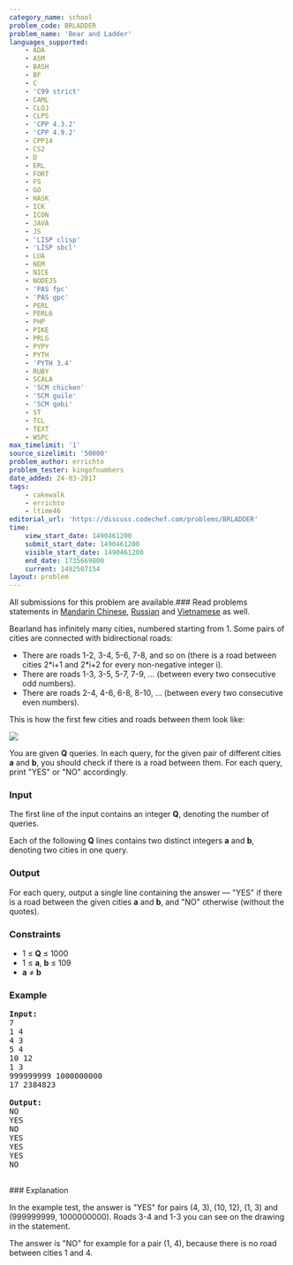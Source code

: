 ```yaml
---
category_name: school
problem_code: BRLADDER
problem_name: 'Bear and Ladder'
languages_supported:
    - ADA
    - ASM
    - BASH
    - BF
    - C
    - 'C99 strict'
    - CAML
    - CLOJ
    - CLPS
    - 'CPP 4.3.2'
    - 'CPP 4.9.2'
    - CPP14
    - CS2
    - D
    - ERL
    - FORT
    - FS
    - GO
    - HASK
    - ICK
    - ICON
    - JAVA
    - JS
    - 'LISP clisp'
    - 'LISP sbcl'
    - LUA
    - NEM
    - NICE
    - NODEJS
    - 'PAS fpc'
    - 'PAS gpc'
    - PERL
    - PERL6
    - PHP
    - PIKE
    - PRLG
    - PYPY
    - PYTH
    - 'PYTH 3.4'
    - RUBY
    - SCALA
    - 'SCM chicken'
    - 'SCM guile'
    - 'SCM qobi'
    - ST
    - TCL
    - TEXT
    - WSPC
max_timelimit: '1'
source_sizelimit: '50000'
problem_author: errichto
problem_tester: kingofnumbers
date_added: 24-03-2017
tags:
    - cakewalk
    - errichto
    - ltime46
editorial_url: 'https://discuss.codechef.com/problems/BRLADDER'
time:
    view_start_date: 1490461200
    submit_start_date: 1490461200
    visible_start_date: 1490461200
    end_date: 1735669800
    current: 1492507154
layout: problem
---
```

All submissions for this problem are available.###  Read problems statements in [Mandarin Chinese](http://www.codechef.com/download/translated/LTIME46/mandarin/BRLADDER.pdf), [Russian](http://www.codechef.com/download/translated/LTIME46/russian/BRLADDER.pdf) and [Vietnamese](http://www.codechef.com/download/translated/LTIME46/vietnamese/BRLADDER.pdf) as well.

Bearland has infinitely many cities, numbered starting from 1. Some pairs of cities are connected with bidirectional roads:

- There are roads 1-2, 3-4, 5-6, 7-8, and so on (there is a road between cities 2\*i+1 and 2\*i+2 for every non-negative integer i).
- There are roads 1-3, 3-5, 5-7, 7-9, ... (between every two consecutive odd numbers).
- There are roads 2-4, 4-6, 6-8, 8-10, ... (between every two consecutive even numbers).

This is how the first few cities and roads between them look like:

![](https://codechef_shared.s3.amazonaws.com/uploads/2017/03/LTIME46/BRLADDER.png)

You are given **Q** queries. In each query, for the given pair of different cities **a** and **b**, you should check if there is a road between them. For each query, print "YES" or "NO" accordingly.

### Input

The first line of the input contains an integer **Q**, denoting the number of queries.

Each of the following **Q** lines contains two distinct integers **a** and **b**, denoting two cities in one query.

### Output

For each query, output a single line containing the answer — "YES" if there is a road between the given cities **a** and **b**, and "NO" otherwise (without the quotes).

### Constraints

- 1 ≤ **Q** ≤ 1000
- 1 ≤ **a**, **b** ≤ 109
- **a** ≠ **b**

### Example

<pre><b>Input:</b>
7
1 4
4 3
5 4
10 12
1 3
999999999 1000000000
17 2384823

<b>Output:</b>
NO
YES
NO
YES
YES
YES
NO

</pre>### Explanation
In the example test, the answer is "YES" for pairs (4, 3), (10, 12), (1, 3) and (999999999, 1000000000). Roads 3-4 and 1-3 you can see on the drawing in the statement.

The answer is "NO" for example for a pair (1, 4), because there is no road between cities 1 and 4.
